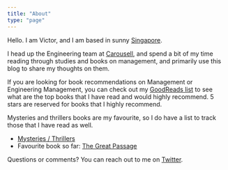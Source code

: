 ```yaml
---
title: "About"
type: "page"
---
```


Hello. I am Victor, and I am based in sunny
[Singapore](https://goo.gl/maps/1dW9WEpN43n7wRQi9).

I head up the Engineering team at [Carousell](https://careers.carousell.com),
and spend a bit of my time reading through studies and books on management, and
primarily use this blog to share my thoughts on them.

If you are looking for book recommendations on Management or Engineering
Management, you can check out my [GoodReads list](https://www.goodreads.com/review/list/23479859-victor-neo?shelf=management&sort=rating)
to see what are the top books that I have read and would highly recommend. 5
stars are reserved for books that I highly recommend.

Mysteries and thrillers books are my favourite, so I do have a list to track
those that I have read as well.
- [Mysteries /
  Thrillers](https://www.goodreads.com/review/list/23479859-victor-neo?shelf=mysteries)
- Favourite book so far: [The Great Passage](https://www.goodreads.com/book/show/34945597-the-great-passage)

Questions or comments? You can reach out to me on
[Twitter](https://twitter.com/victorneo).

